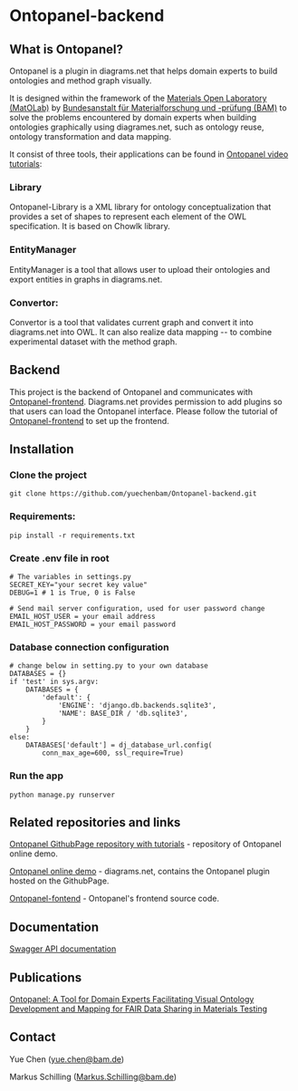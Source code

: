# Ontopanel-backend

## What is Ontopanel?

Ontopanel is a plugin in diagrams.net that helps domain experts to build ontologies and method graph visually.

It is designed within the framework of the [Materials Open Laboratory (MatOLab)](https://github.com/Mat-O-Lab) by [Bundesanstalt für Materialforschung und -prüfung (BAM)](https://www.bam.de/Navigation/DE/Home/home.html) to solve the problems encountered by domain experts when building ontologies graphically using diagrames.net, such as ontology reuse, ontology transformation and data mapping.

It consist of three tools, their applications can be found in [Ontopanel video tutorials](https://github.com/yuechenbam/yuechenbam.github.io):

### Library

Ontopanel-Library is a XML library for ontology conceptualization that provides a set of shapes to represent each element of the OWL specification. It is based on Chowlk library.

### EntityManager

EntityManager is a tool that allows user to upload their ontologies and export entities in graphs in diagrams.net.

### Convertor:

Convertor is a tool that validates current graph and convert it into diagrams.net into OWL. It can also realize data mapping -- to combine experimental dataset with the method graph.

## Backend

This project is the backend of Ontopanel and communicates with [Ontopanel-frontend](). Diagrams.net provides permission to add plugins so that users can load the Ontopanel interface. Please follow the tutorial of [Ontopanel-frontend](https://github.com/yuechenbam/Ontopanel-frontend) to set up the frontend.

## Installation

### Clone the project

```
git clone https://github.com/yuechenbam/Ontopanel-backend.git
```

### Requirements:

```
pip install -r requirements.txt
```

### Create .env file in root

```
# The variables in settings.py
SECRET_KEY="your secret key value"
DEBUG=1 # 1 is True, 0 is False

# Send mail server configuration, used for user password change
EMAIL_HOST_USER = your email address
EMAIL_HOST_PASSWORD = your email password
```

### Database connection configuration

```
# change below in setting.py to your own database
DATABASES = {}
if 'test' in sys.argv:
    DATABASES = {
        'default': {
            'ENGINE': 'django.db.backends.sqlite3',
            'NAME': BASE_DIR / 'db.sqlite3',
        }
    }
else:
    DATABASES['default'] = dj_database_url.config(
        conn_max_age=600, ssl_require=True)
```

### Run the app

```
python manage.py runserver
```

## Related repositories and links

[Ontopanel GithubPage repository with tutorials](https://github.com/yuechenbam/yuechenbam.github.io) - repository of Ontopanel online demo.

[Ontopanel online demo](https://yuechenbam.github.io/src/main/webapp/index.html) - diagrams.net, contains the Ontopanel plugin hosted on the GithubPage.

[Ontopanel-fontend](https://github.com/yuechenbam/Ontopanel-frontend) - Ontopanel's frontend source code.

## Documentation

[Swagger API documentation](https://ontopanel.herokuapp.com/swagger)

## Publications

[Ontopanel: A Tool for Domain Experts Facilitating Visual Ontology Development and Mapping for FAIR Data Sharing in Materials Testing](https://link.springer.com/article/10.1007/s40192-022-00279-y)

## Contact

Yue Chen (yue.chen@bam.de)

Markus Schilling (Markus.Schilling@bam.de)
